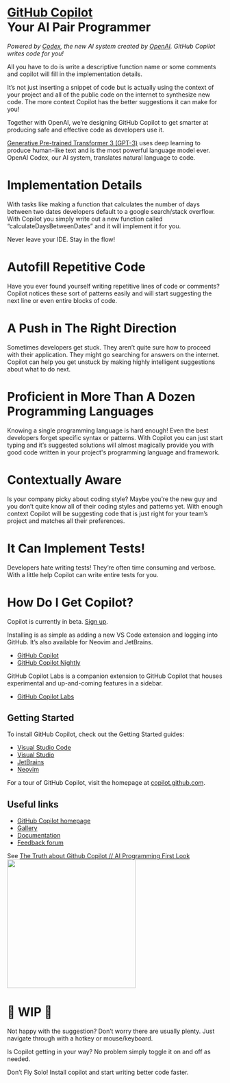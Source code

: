 # [GitHub Copilot](https://copilot.github.com/)<br>Your AI Pair Programmer


_Powered by [Codex](https://openai.com/blog/openai-codex/), the new AI system created by [OpenAI](https://openai.com/).
GitHub Copilot writes code for you!_

All you have to do is write a descriptive function name or some comments and copilot will fill in the implementation details.

It’s not just inserting a snippet of code but is actually using the context of your project and all of the public code on the internet to synthesize new code. The more context Copilot has the better suggestions it can make for you!

Together with OpenAI, we’re designing GitHub Copilot to get smarter at producing safe and effective code as developers use it.

[Generative Pre-trained Transformer 3 (GPT-3)](https://openai.com/blog/gpt-3-apps/) uses deep learning to produce human-like text and is the most powerful language model ever. OpenAI Codex, our AI system, translates natural language to code.

# Implementation Details
With tasks like making a function that calculates the number of days between two dates developers default to a google search/stack overflow. With Copilot you simply write out a new function called “calculateDaysBetweenDates” and it will implement it for you.

Never leave your IDE. Stay in the flow!

# Autofill Repetitive Code
Have you ever found yourself writing repetitive lines of code or comments? Copilot notices these sort of patterns easily and will start suggesting the next line or even entire blocks of code.

# A Push in The Right Direction
Sometimes developers get stuck. They aren’t quite sure how to proceed with their application. They might go searching for answers on the internet. Copilot can help you get unstuck by making highly intelligent suggestions about what to do next.

# Proficient in More Than A Dozen Programming Languages
Knowing a single programming language is hard enough! Even the best developers forget specific syntax or patterns. With Copilot you can just start typing and it’s suggested solutions will almost magically provide you with good code written in your project's programming language and framework.

# Contextually Aware
Is your company picky about coding style? Maybe you’re the new guy and you don’t quite know all of their coding styles and patterns yet. With enough context Copilot will be suggesting code that is just right for your team’s project and matches all their preferences.

# It Can Implement Tests!
Developers hate writing tests! They’re often time consuming and verbose. With a little help Copilot can write entire tests for you.

# How Do I Get Copilot?
Copilot is currently in beta. [Sign up](https://github.com/features/copilot/signup).

Installing is as simple as adding a new VS Code extension and logging into GitHub. It’s also available for Neovim and JetBrains.
- [GitHub Copilot](https://marketplace.visualstudio.com/items?itemName=GitHub.copilot-nightly)
- [GitHub Copilot Nightly](https://marketplace.visualstudio.com/items?itemName=GitHub.copilot-nightly)

GitHub Copilot Labs is a companion extension to GitHub Copilot that houses experimental and up-and-coming features in a sidebar.
- [GitHub Copilot Labs](https://marketplace.visualstudio.com/items?itemName=GitHub.copilot-nightly)

## Getting Started

To install GitHub Copilot, check out the Getting Started guides:
- [Visual Studio Code](docs/visualstudiocode/gettingstarted.md#getting-started-with-github-copilot-in-visual-studio-code)
- [Visual Studio](docs/visualstudio/gettingstarted.md#getting-started-with-github-copilot-in-visual-studio)
- [JetBrains](docs/jetbrains/gettingstarted.md#getting-started-with-github-copilot-in-jetbrains)
- [Neovim](https://github.com/github/copilot.vim#getting-started)

For a tour of GitHub Copilot, visit the homepage at [copilot.github.com](https://copilot.github.com).

## Useful links

- [GitHub Copilot homepage](https://copilot.github.com)
- [Gallery](gallery)
- [Documentation](docs)
- [Feedback forum](https://github.com/github/feedback/discussions/categories/copilot-feedback)

See [The Truth about Github Copilot // AI Programming First Look](https://youtu.be/4duqI8WyfqE)<br>
<a href="https://youtu.be/4duqI8WyfqE">
  <img src="https://img.youtube.com/vi/4duqI8WyfqE/maxresdefault.jpg" width="300px">
</a>

# 🚧 WIP 🚧

Not happy with the suggestion? Don’t worry there are usually plenty. Just navigate through with a hotkey or mouse/keyboard.

Is Copilot getting in your way? No problem simply toggle it on and off as needed.

Don’t Fly Solo! Install copilot and start writing better code faster.
